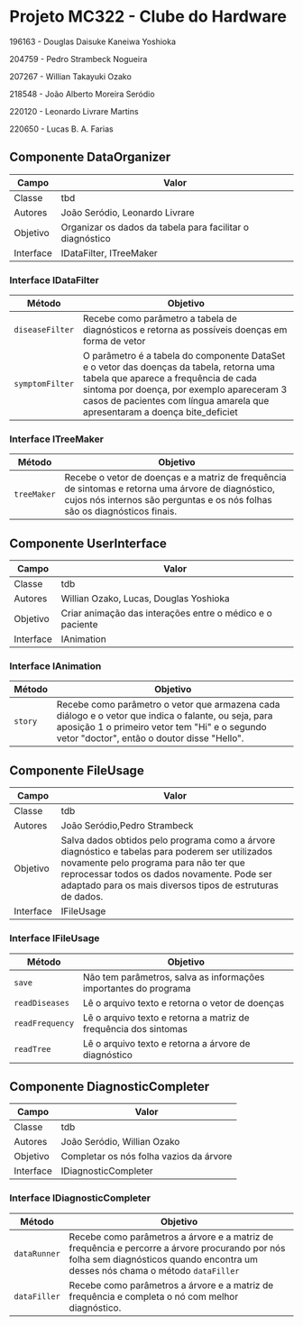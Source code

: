 # Projeto MC322 - Clube do Hardware
196163 - Douglas Daisuke Kaneiwa Yoshioka

204759 - Pedro Strambeck Nogueira 

207267 - Willian Takayuki Ozako

218548 - João Alberto Moreira Seródio

220120 - Leonardo Livrare Martins

220650 - Lucas B. A. Farias

## Componente DataOrganizer
|Campo | Valor|
|------|--------|
|Classe|tbd|
|Autores|João Seródio, Leonardo Livrare|
|Objetivo|Organizar os dados da tabela para facilitar o diagnóstico|
|Interface|IDataFilter, ITreeMaker|


### Interface IDataFilter
|Método| Objetivo|
|------|--------|
|`diseaseFilter`|Recebe como parâmetro a tabela de diagnósticos e retorna as possíveis doenças em forma de vetor|
|`symptomFilter`|O parâmetro é a tabela do componente DataSet e o vetor das doenças da tabela, retorna uma tabela que aparece a frequência de cada sintoma por doença, por exemplo apareceram 3 casos de pacientes com língua amarela que apresentaram a doença bite_deficiet |


### Interface ITreeMaker
|Método| Objetivo|
|------|--------|
|`treeMaker`|Recebe o vetor de doenças e a matriz de frequência de sintomas e retorna uma árvore de diagnóstico, cujos nós internos são perguntas e os nós folhas são os diagnósticos finais.|



## Componente UserInterface
|Campo | Valor|
|------|--------|
|Classe|tdb|
|Autores|Willian Ozako, Lucas, Douglas Yoshioka|
|Objetivo|Criar animação das interações entre o médico e o paciente|
|Interface|IAnimation|


### Interface IAnimation
|Método| Objetivo|
|------|--------|
|`story`|Recebe como parâmetro o vetor que armazena cada diálogo e o vetor que indica o falante, ou seja, para  aposição 1 o primeiro vetor tem "Hi" e o segundo vetor "doctor", então o doutor disse "Hello". |



## Componente FileUsage
|Campo | Valor|
|------|--------|
|Classe|tdb|
|Autores|João Seródio,Pedro Strambeck|
|Objetivo|Salva dados obtidos pelo programa como a árvore diagnóstico e tabelas para poderem ser utilizados novamente pelo programa para não ter que reprocessar todos os dados novamente. Pode ser adaptado para os mais diversos tipos de estruturas de dados.|
|Interface|IFileUsage|


### Interface IFileUsage
|Método| Objetivo|
|------|--------|
|`save`| Não tem parâmetros, salva as informações importantes do programa |
|`readDiseases`| Lê o arquivo texto e retorna o vetor de doenças |
|`readFrequency`| Lê o arquivo texto e retorna a matriz de frequência dos sintomas|
|`readTree`| Lê o arquivo texto e retorna a árvore de diagnóstico|



## Componente DiagnosticCompleter
|Campo | Valor|
|------|--------|
|Classe|tdb|
|Autores|João Seródio, Willian Ozako|
|Objetivo|Completar os nós folha vazios da árvore|
|Interface|IDiagnosticCompleter|


### Interface IDiagnosticCompleter
|Método| Objetivo|
|------|--------|
|`dataRunner`| Recebe como parâmetros a árvore e a matriz de frequência e percorre a árvore procurando por nós folha sem diagnósticos quando encontra um desses nós chama o método `dataFiller`|
|`dataFiller`|  Recebe como parâmetros a árvore e a matriz de frequência e completa o nó com melhor diagnóstico. |
